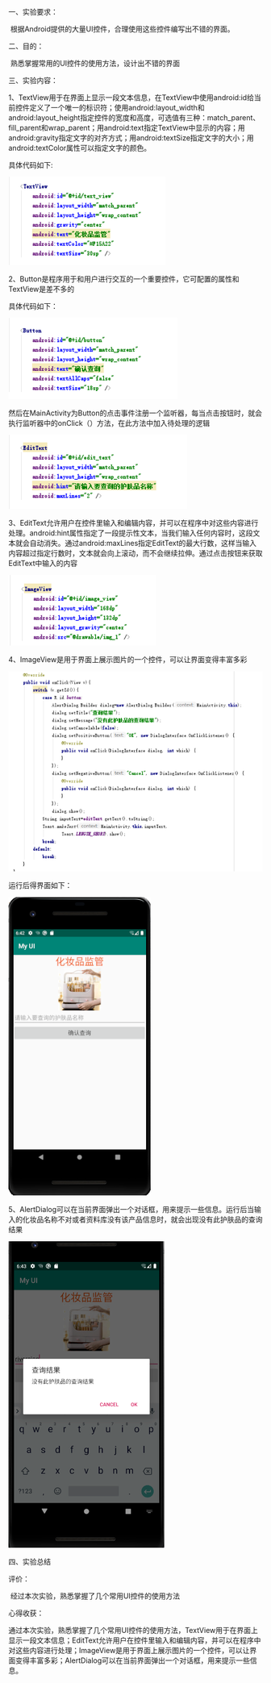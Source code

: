 一、实验要求：

​        根据Android提供的大量UI控件，合理使用这些控件编写出不错的界面。

二、目的：

​        熟悉掌握常用的UI控件的使用方法，设计出不错的界面

三、实验内容：

1、TextView用于在界面上显示一段文本信息，在TextView中使用android:id给当前控件定义了一个唯一的标识符；使用android:layout_width和android:layout_height指定控件的宽度和高度，可选值有三种：match_parent、fill_parent和wrap_parent；用android:text指定TextView中显示的内容；用android:gravity指定文字的对齐方式；用android:textSize指定文字的大小；用android:textColor属性可以指定文字的颜色。

具体代码如下:

![image](https://github.com/csuhong/2017236114_Android/raw/master/%E5%AE%9E%E9%AA%8C%E4%BA%94%20%E5%9F%BA%E6%9C%ACUI%E6%8E%A7%E4%BB%B6%E5%92%8C%E5%B8%83%E5%B1%80%EF%BC%8C%E4%BB%A5%E5%8F%8A%E4%BB%96%E4%BB%AC%E7%9A%84%E4%BA%8B%E4%BB%B6%E5%9B%9E%E8%B0%83%E5%87%BD%E6%95%B0%E5%BA%94%E7%94%A8/%E5%AE%9E%E9%AA%8C%E4%BA%94%20%E5%AE%9E%E9%AA%8C%E6%88%AA%E5%9B%BE/%E5%9B%BE%E7%89%871.png)

2、Button是程序用于和用户进行交互的一个重要控件，它可配置的属性和TextView是差不多的

具体代码如下：

![image](https://github.com/csuhong/2017236114_Android/raw/master/%E5%AE%9E%E9%AA%8C%E4%BA%94%20%E5%9F%BA%E6%9C%ACUI%E6%8E%A7%E4%BB%B6%E5%92%8C%E5%B8%83%E5%B1%80%EF%BC%8C%E4%BB%A5%E5%8F%8A%E4%BB%96%E4%BB%AC%E7%9A%84%E4%BA%8B%E4%BB%B6%E5%9B%9E%E8%B0%83%E5%87%BD%E6%95%B0%E5%BA%94%E7%94%A8/%E5%AE%9E%E9%AA%8C%E4%BA%94%20%E5%AE%9E%E9%AA%8C%E6%88%AA%E5%9B%BE/%E5%9B%BE%E7%89%872.png)

然后在MainActivity为Button的点击事件注册一个监听器，每当点击按钮时，就会执行监听器中的onClick（）方法，在此方法中加入待处理的逻辑

![image](https://github.com/csuhong/2017236114_Android/raw/master/%E5%AE%9E%E9%AA%8C%E4%BA%94%20%E5%9F%BA%E6%9C%ACUI%E6%8E%A7%E4%BB%B6%E5%92%8C%E5%B8%83%E5%B1%80%EF%BC%8C%E4%BB%A5%E5%8F%8A%E4%BB%96%E4%BB%AC%E7%9A%84%E4%BA%8B%E4%BB%B6%E5%9B%9E%E8%B0%83%E5%87%BD%E6%95%B0%E5%BA%94%E7%94%A8/%E5%AE%9E%E9%AA%8C%E4%BA%94%20%E5%AE%9E%E9%AA%8C%E6%88%AA%E5%9B%BE/%E5%9B%BE%E7%89%873.png)

3、EditText允许用户在控件里输入和编辑内容，并可以在程序中对这些内容进行处理。android:hint属性指定了一段提示性文本，当我们输入任何内容时，这段文本就会自动消失。通过android:maxLines指定EditText的最大行数，这样当输入内容超过指定行数时，文本就会向上滚动，而不会继续拉伸。通过点击按钮来获取EditText中输入的内容

![image](https://github.com/csuhong/2017236114_Android/raw/master/%E5%AE%9E%E9%AA%8C%E4%BA%94%20%E5%9F%BA%E6%9C%ACUI%E6%8E%A7%E4%BB%B6%E5%92%8C%E5%B8%83%E5%B1%80%EF%BC%8C%E4%BB%A5%E5%8F%8A%E4%BB%96%E4%BB%AC%E7%9A%84%E4%BA%8B%E4%BB%B6%E5%9B%9E%E8%B0%83%E5%87%BD%E6%95%B0%E5%BA%94%E7%94%A8/%E5%AE%9E%E9%AA%8C%E4%BA%94%20%E5%AE%9E%E9%AA%8C%E6%88%AA%E5%9B%BE/%E5%9B%BE%E7%89%874.png)

4、ImageView是用于界面上展示图片的一个控件，可以让界面变得丰富多彩

![image](https://github.com/csuhong/2017236114_Android/raw/master/%E5%AE%9E%E9%AA%8C%E4%BA%94%20%E5%9F%BA%E6%9C%ACUI%E6%8E%A7%E4%BB%B6%E5%92%8C%E5%B8%83%E5%B1%80%EF%BC%8C%E4%BB%A5%E5%8F%8A%E4%BB%96%E4%BB%AC%E7%9A%84%E4%BA%8B%E4%BB%B6%E5%9B%9E%E8%B0%83%E5%87%BD%E6%95%B0%E5%BA%94%E7%94%A8/%E5%AE%9E%E9%AA%8C%E4%BA%94%20%E5%AE%9E%E9%AA%8C%E6%88%AA%E5%9B%BE/%E5%9B%BE%E7%89%875.png)

运行后得界面如下：

![image](https://github.com/csuhong/2017236114_Android/raw/master/%E5%AE%9E%E9%AA%8C%E4%BA%94%20%E5%9F%BA%E6%9C%ACUI%E6%8E%A7%E4%BB%B6%E5%92%8C%E5%B8%83%E5%B1%80%EF%BC%8C%E4%BB%A5%E5%8F%8A%E4%BB%96%E4%BB%AC%E7%9A%84%E4%BA%8B%E4%BB%B6%E5%9B%9E%E8%B0%83%E5%87%BD%E6%95%B0%E5%BA%94%E7%94%A8/%E5%AE%9E%E9%AA%8C%E4%BA%94%20%E5%AE%9E%E9%AA%8C%E6%88%AA%E5%9B%BE/%E5%9B%BE%E7%89%876.png)

5、AlertDialog可以在当前界面弹出一个对话框，用来提示一些信息。运行后当输入的化妆品名称不对或者资料库没有该产品信息时，就会出现没有此护肤品的查询结果

![image](https://github.com/csuhong/2017236114_Android/raw/master/%E5%AE%9E%E9%AA%8C%E4%BA%94%20%E5%9F%BA%E6%9C%ACUI%E6%8E%A7%E4%BB%B6%E5%92%8C%E5%B8%83%E5%B1%80%EF%BC%8C%E4%BB%A5%E5%8F%8A%E4%BB%96%E4%BB%AC%E7%9A%84%E4%BA%8B%E4%BB%B6%E5%9B%9E%E8%B0%83%E5%87%BD%E6%95%B0%E5%BA%94%E7%94%A8/%E5%AE%9E%E9%AA%8C%E4%BA%94%20%E5%AE%9E%E9%AA%8C%E6%88%AA%E5%9B%BE/%E5%9B%BE%E7%89%877.png)

四、实验总结

评价：

​     经过本次实验，熟悉掌握了几个常用UI控件的使用方法

心得收获：

​     通过本次实验，熟悉掌握了几个常用UI控件的使用方法，TextView用于在界面上显示一段文本信息；EditText允许用户在控件里输入和编辑内容，并可以在程序中对这些内容进行处理；ImageView是用于界面上展示图片的一个控件，可以让界面变得丰富多彩；AlertDialog可以在当前界面弹出一个对话框，用来提示一些信息。





